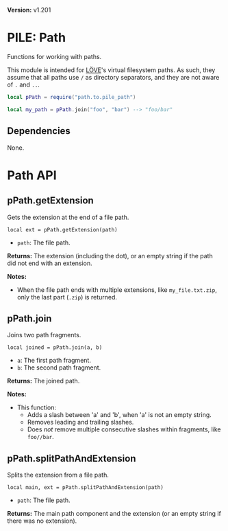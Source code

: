 **Version:** v1.201

# PILE: Path

Functions for working with paths.

This module is intended for [LÖVE](https://www.love2d.org/)'s virtual filesystem paths. As such, they assume that all paths use `/` as directory separators, and they are not aware of `.` and `..`.


```lua
local pPath = require("path.to.pile_path")

local my_path = pPath.join("foo", "bar") --> "foo/bar"
```


## Dependencies

None.


# Path API

## pPath.getExtension

Gets the extension at the end of a file path.

`local ext = pPath.getExtension(path)`

* `path`: The file path.

**Returns:** The extension (including the dot), or an empty string if the path did not end with an extension.

**Notes:**

* When the file path ends with multiple extensions, like `my_file.txt.zip`, only the last part (`.zip`) is returned.


## pPath.join

Joins two path fragments.

`local joined = pPath.join(a, b)`

* `a`: The first path fragment.
* `b`: The second path fragment.

**Returns:** The joined path.

**Notes:**

* This function:
  * Adds a slash between 'a' and 'b', when 'a' is not an empty string.
  * Removes leading and trailing slashes.
  * Does *not* remove multiple consecutive slashes within fragments, like `foo//bar`.


## pPath.splitPathAndExtension

Splits the extension from a file path.

`local main, ext = pPath.splitPathAndExtension(path)`

* `path`: The file path.

**Returns:** The main path component and the extension (or an empty string if there was no extension).
